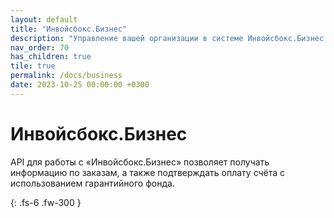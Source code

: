 ```yaml
---
layout: default
title: "Инвойсбокс.Бизнес"
description: "Управление вашей организации в системе Инвойсбокс.Бизнес с помощью API"
nav_order: 70
has_children: true
tile: true
permalink: /docs/business
date: 2023-10-25 00:00:00 +0300
---
```


# Инвойсбокс.Бизнес

API для работы с &laquo;Инвойсбокс.Бизнес&raquo; позволяет получать информацию по заказам, а также
подтверждать оплату счёта с использованием гарантийного фонда.


{: .fs-6 .fw-300 }

